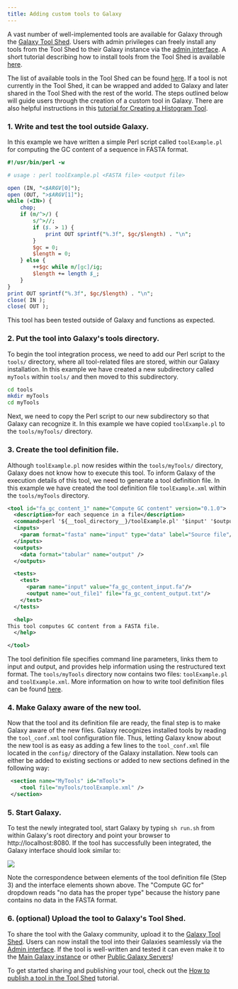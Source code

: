 ```yaml
---
title: Adding custom tools to Galaxy
---
```

A vast number of well-implemented tools are available for Galaxy through the [Galaxy Tool Shed](/toolshed/). Users with admin privileges can freely install any tools from the Tool Shed to their Galaxy instance via the [admin interface](/admin/). A short tutorial describing how to install tools from the Tool Shed is available [here](/admin/tools/add-tool-from-toolshed-tutorial/).

The list of available tools in the Tool Shed can be found [here](http://toolshed.g2.bx.psu.edu). If a tool is not currently in the Tool Shed, it can be wrapped and added to Galaxy and later shared in the Tool Shed with the rest of the world. The steps outlined below will guide users through the creation of a custom tool in Galaxy. There are also helpful instructions in this [tutorial for Creating a Histogram Tool](/admin/tools/adding-tools/).

### 1. Write and test the tool outside Galaxy.

In this example we have written a simple Perl script called `toolExample.pl` for computing the GC content of a sequence in FASTA format.

```perl
#!/usr/bin/perl -w

# usage : perl toolExample.pl <FASTA file> <output file>

open (IN, "<$ARGV[0]");
open (OUT, ">$ARGV[1]");
while (<IN>) {
    chop;
    if (m/^>/) {
        s/^>//;
        if ($. > 1) {
            print OUT sprintf("%.3f", $gc/$length) . "\n";
        }
        $gc = 0;
        $length = 0;
    } else {
        ++$gc while m/[gc]/ig;
        $length += length $_;
    }
}
print OUT sprintf("%.3f", $gc/$length) . "\n";
close( IN );
close( OUT );
```

This tool has been tested outside of Galaxy and functions as expected.

### 2. Put the tool into Galaxy's tools directory.

To begin the tool integration process, we need to add our Perl script to the `tools/` directory, where all tool-related files are stored, within our Galaxy installation. In this example we have created a new subdirectory called `myTools` within `tools/` and then moved to this subdirectory.

```sh
cd tools
mkdir myTools
cd myTools
```

Next, we need to copy the Perl script to our new subdirectory so that Galaxy can recognize it. In this example we have copied `toolExample.pl` to the `tools/myTools/` directory.

### 3. Create the tool definition file.

Although `toolExample.pl` now resides within the `tools/myTools/` directory, Galaxy does not know how to execute this tool. To inform Galaxy of the execution details of this tool, we need to generate a tool definition file. In this example we have created the tool definition file `toolExample.xml` within the `tools/myTools` directory.
 
```xml
<tool id="fa_gc_content_1" name="Compute GC content" version="0.1.0">
  <description>for each sequence in a file</description>
  <command>perl '${__tool_directory__}/toolExample.pl' '$input' '$output'</command>
  <inputs>
    <param format="fasta" name="input" type="data" label="Source file"/>
  </inputs>
  <outputs>
    <data format="tabular" name="output" />
  </outputs>

  <tests>
    <test>
      <param name="input" value="fa_gc_content_input.fa"/>
      <output name="out_file1" file="fa_gc_content_output.txt"/>
    </test>
  </tests>

  <help>
This tool computes GC content from a FASTA file.
  </help>

</tool>
```

The tool definition file specifies command line parameters, links them to input and output, and provides help information using the restructured text format. The `tools/myTools` directory now contains two files: `toolExample.pl` and `toolExample.xml`. More information on how to write tool definition files can be found [here](https://docs.galaxyproject.org/en/latest/dev/schema.html).

### 4. Make Galaxy aware of the new tool.

Now that the tool and its definition file are ready, the final step is to make Galaxy aware of the new files. Galaxy recognizes installed tools by reading the `tool_conf.xml` tool configuration file. Thus, letting Galaxy know about the new tool is as easy as adding a few lines to the `tool_conf.xml` file located in the `config/` directory of the Galaxy installation. New tools can either be added to existing sections or added to new sections defined in the following way:

```xml
 <section name="MyTools" id="mTools">
    <tool file="myTools/toolExample.xml" />
 </section>
```

### 5. Start Galaxy.

To test the newly integrated tool, start Galaxy by typing `sh run.sh` from within Galaxy's root directory and point your browser to http://localhost:8080. If the tool has successfully been integrated, the Galaxy interface should look similar to:

![](/admin/tools/add-tool-tutorial/toolExample.png)

Note the correspondence between elements of the tool definition file (Step 3) and the interface elements shown above. The "Compute GC for" dropdown reads "no data has the proper type" because the history pane contains no data in the FASTA format.

### 6. (optional) Upload the tool to Galaxy's Tool Shed.

To share the tool with the Galaxy community, upload it to the [Galaxy Tool Shed](/toolshed/). Users can now install the tool into their Galaxies seamlessly via the [Admin interface](/admin/). If the tool is well-written and tested it can even make it to the [Main Galaxy instance](/main/) or other [Public Galaxy Servers](/use/)!

To get started sharing and publishing your tool, check out the [How to publish a tool in the Tool Shed](/toolshed/publish-tool/) tutorial.
